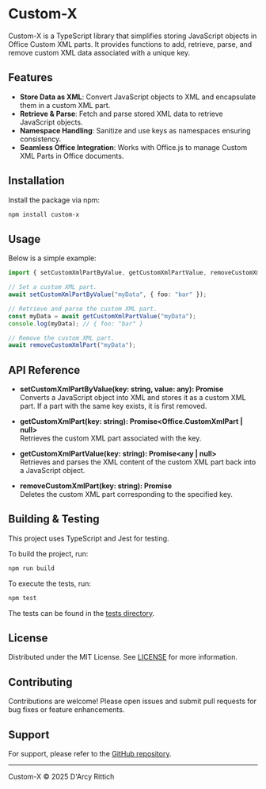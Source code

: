 # Custom-X

Custom-X is a TypeScript library that simplifies storing JavaScript objects in Office Custom XML parts. It provides functions to add, retrieve, parse, and remove custom XML data associated with a unique key.

## Features

- **Store Data as XML**: Convert JavaScript objects to XML and encapsulate them in a custom XML part.
- **Retrieve & Parse**: Fetch and parse stored XML data to retrieve JavaScript objects.
- **Namespace Handling**: Sanitize and use keys as namespaces ensuring consistency.
- **Seamless Office Integration**: Works with Office.js to manage Custom XML Parts in Office documents.

## Installation

Install the package via npm:

```sh
npm install custom-x
```

## Usage

Below is a simple example:

```ts
import { setCustomXmlPartByValue, getCustomXmlPartValue, removeCustomXmlPart } from 'custom-x';

// Set a custom XML part.
await setCustomXmlPartByValue("myData", { foo: "bar" });

// Retrieve and parse the custom XML part.
const myData = await getCustomXmlPartValue("myData");
console.log(myData); // { foo: "bar" }

// Remove the custom XML part.
await removeCustomXmlPart("myData");
```

## API Reference

- **setCustomXmlPartByValue(key: string, value: any): Promise<void>**  
  Converts a JavaScript object into XML and stores it as a custom XML part. If a part with the same key exists, it is first removed.

- **getCustomXmlPart(key: string): Promise<Office.CustomXmlPart | null>**  
  Retrieves the custom XML part associated with the key.

- **getCustomXmlPartValue(key: string): Promise<any | null>**  
  Retrieves and parses the XML content of the custom XML part back into a JavaScript object.

- **removeCustomXmlPart(key: string): Promise<void>**  
  Deletes the custom XML part corresponding to the specified key.

## Building & Testing

This project uses TypeScript and Jest for testing.

To build the project, run:

```sh
npm run build
```

To execute the tests, run:

```sh
npm test
```

The tests can be found in the [tests directory](c:\Users\darcy\source\repos\_Libs\Custom-X\tests\index.test.ts).

## License

Distributed under the MIT License. See [LICENSE](c:\Users\darcy\source\repos\_Libs\Custom-X\LICENSE) for more information.

## Contributing

Contributions are welcome! Please open issues and submit pull requests for bug fixes or feature enhancements.

## Support

For support, please refer to the [GitHub repository](https://github.com/yourusername/custom-x.git).

---
Custom-X © 2025 D'Arcy Rittich